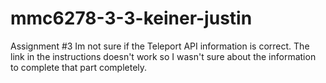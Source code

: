 # mmc6278-3-3-keiner-justin
Assignment #3
Im not sure if the Teleport API information is correct. The link in the instructions doesn't work so I wasn't sure about the information to complete that part completely. 
